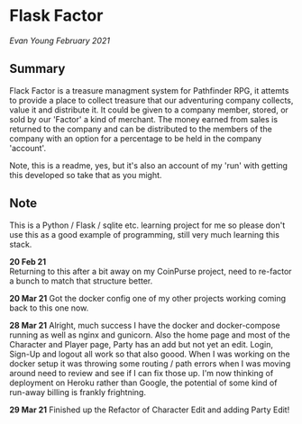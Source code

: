 # Flask Factor

*Evan Young February 2021*  

## Summary  
Flack Factor is a treasure managment system for Pathfinder RPG, it attemts to provide a place to collect treasure that our adventuring company collects, value it and distribute it. It could be given to a company member, stored, or sold by our 'Factor' a kind of merchant. The money earned from sales is returned to the company and can be distributed to the members of the company with an option for a percentage to be held in the company 'account'. 

Note, this is a readme, yes, but it's also an account of my 'run' with getting this developed so take that as you might. 

## Note
This is a Python / Flask / sqlite etc. learning project for me so please don't use this as a good example of programming, still very much learning this stack. 

**20 Feb 21**  
Returning to this after a bit away on my CoinPurse project, need to re-factor a bunch to match that structure better. 

**20 Mar 21**
Got the docker config one of my other projects working coming back to this one now. 

**28 Mar 21**
Alright, much success I have the docker and docker-compose running as well as nginx and gunicorn. Also the home page and most of the Character and Player page, Party has an add but not yet an edit. Login, Sign-Up and logout all work so that also goood. When I was working on the docker setup it was throwing some routing / path errors when I was moving around need to review and see if I can fix those up. I'm now thinking of deployment on Heroku rather than Google, the potential of some kind of run-away billing is frankly frightning.

**29 Mar 21**
Finished up the Refactor of Character Edit and adding Party Edit!

